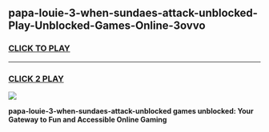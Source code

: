 
## papa-louie-3-when-sundaes-attack-unblocked-Play-Unblocked-Games-Online-3ovvo
<h3>
<a href="https://premium76.site?title=papa-louie-3-when-sundaes-attack-unblocked&ref=25A">CLICK TO PLAY</a></h3>
<hr>

<h3>
<a href="https://premium76.site?title=papa-louie-3-when-sundaes-attack-unblocked&ref=25A">CLICK 2 PLAY</a>
  
</h3>

<a href="https://premium76.site?title=papa-louie-3-when-sundaes-attack-unblocked&ref=25A"><img src="https://clearcache.store/games.png"></a>


**papa-louie-3-when-sundaes-attack-unblocked games unblocked: Your Gateway to Fun and Accessible Online Gaming**
